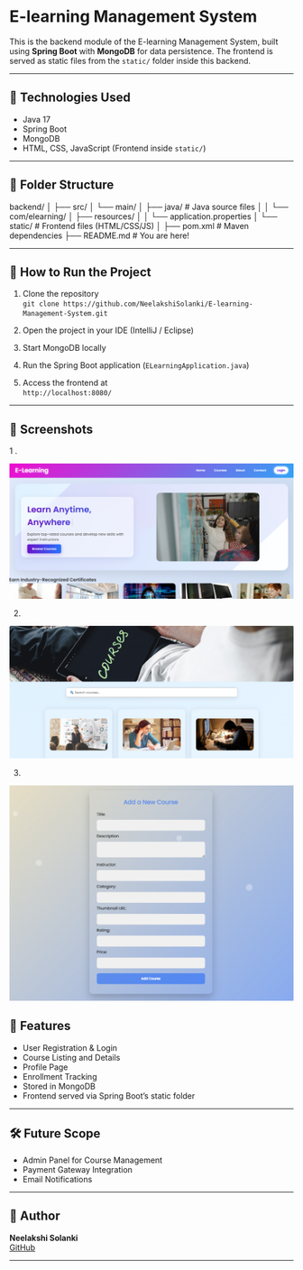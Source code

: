 # E-learning Management System 

This is the backend module of the E-learning Management System, built using **Spring Boot** with **MongoDB** for data persistence. The frontend is served as static files from the `static/` folder inside this backend.

---

## 🔧 Technologies Used

- Java 17
- Spring Boot
- MongoDB
- HTML, CSS, JavaScript (Frontend inside `static/`)

---

## 📁 Folder Structure

backend/
│
├── src/
│ └── main/
│ ├── java/ # Java source files
│ │ └── com/elearning/
│ ├── resources/
│ │ └── application.properties
│ └── static/ # Frontend files (HTML/CSS/JS)
│
├── pom.xml # Maven dependencies
├── README.md # You are here!




---

## 🚀 How to Run the Project

1. Clone the repository  
   `git clone https://github.com/NeelakshiSolanki/E-learning-Management-System.git`

2. Open the project in your IDE (IntelliJ / Eclipse)

3. Start MongoDB locally

4. Run the Spring Boot application (`ELearningApplication.java`)

5. Access the frontend at  
   `http://localhost:8080/`

--------------------------------------------------------------------------------------------------------------------------------------------------------------------

## 📸 Screenshots

 1 . 


![image-alt](https://github.com/NeelakshiSolanki/E-learning-Management-System/blob/ad6e2771131fa6dd30e712d5099c8d6fd434e6c3/backend/Screenshot%202025-07-22%20234439.png)

2.


![image-alt](https://github.com/NeelakshiSolanki/E-learning-Management-System/blob/6414703366bffb6003727230b5a1896b63f8ad60/Screenshot%202025-07-22%20234511.png)

3.
 


![image-alt](https://github.com/NeelakshiSolanki/E-learning-Management-System/blob/02811eb7ab30934c330c48c9038dc16a9ca6f23a/Screenshot%202025-07-22%20234631.png)



## 📌 Features

- User Registration & Login
- Course Listing and Details
- Profile Page
- Enrollment Tracking
- Stored in MongoDB
- Frontend served via Spring Boot’s static folder

---

## 🛠️ Future Scope

- Admin Panel for Course Management  
- Payment Gateway Integration  
- Email Notifications

---

## 🙌 Author

**Neelakshi Solanki**  
[GitHub](https://github.com/NeelakshiSolanki)

---


